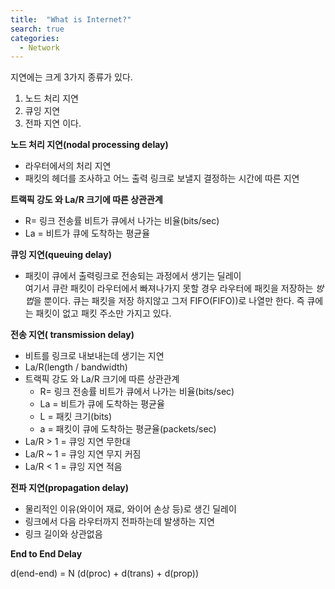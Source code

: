```yaml
---
title:  "What is Internet?"
search: true
categories: 
  - Network
---
```


지연에는 크게 3가지 종류가 있다.
1. 노드 처리 지연
2. 큐잉 지연 
3. 전파 지연
이다.


__노드 처리 지연(nodal processing delay)__
- 라우터에서의 처리 지연
- 패킷의 헤더를 조사하고 어느 출력 링크로 보낼지 결정하는 시간에 따른 지연

__트랙픽 강도 와 La/R 크기에 따른 상관관계__
    
- R= 링크 전송률 비트가 큐에서 나가는 비율(bits/sec)
- La = 비트가 큐에 도착하는 평균율 

__큐잉 지연(queuing delay)__
- 패킷이 큐에서 출력링크로 전송되는 과정에서 생기는 딜레이<br>
    여기서 큐란 패킷이 라우터에서 빠져나가지 못할 경우 라우터에 패킷을 저장하는 *방법*을 뿐이다. 큐는 패킷을 저장 하지않고 그저 FIFO(FIFO))로 나열만 한다. 즉 큐에는 패킷이 없고 패킷 주소만 가지고 있다.

__전송 지연( transmission delay)__
    
- 비트를 링크로 내보내는데 생기는 지연
- La/R(length / bandwidth)
- 트랙픽 강도 와 La/R 크기에 따른 상관관계
    - R= 링크 전송률 비트가 큐에서 나가는 비율(bits/sec)
    - La = 비트가 큐에 도착하는 평균율
    - L = 패킷 크기(bits)
    - a = 패킷이 큐에 도착하는 평균율(packets/sec)
- La/R > 1 = 큐잉 지연 무한대
- La/R ~ 1 = 큐잉 지연 무지 커짐
- La/R < 1 = 큐잉 지연 적음

__전파 지연(propagation delay)__
- 물리적인 이유(와이어 재료, 와이어 손상 등)로 생긴 딜레이
- 링크에서 다음 라우터까지 전파하는데 발생하는 지연
- 링크 길이와 상관없음 

__End to End Delay__

d(end-end) = N (d(proc) + d(trans) + d(prop))

 
